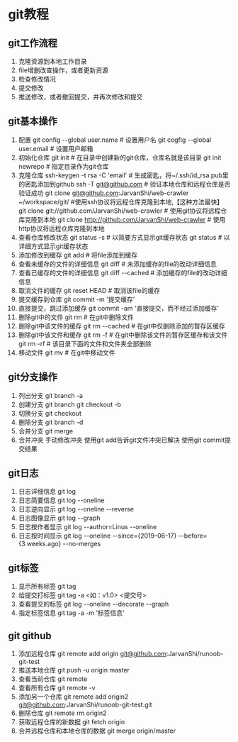 # git教程
## git工作流程
1. 克隆资源到本地工作目录
2. file增删改查操作，或者更新资源
3. 检查修改情况
4. 提交修改
5. 推送修改，或者撤回提交，并再次修改和提交

## git基本操作
1. 配置
git config --global user.name <username>  # 设置用户名
git cogfig --global user.email <useremail>  # 设置用户邮箱
2. 初始化仓库 
git init  # 在目录中创建新的git仓库，仓库名就是该目录
git init newrepo  # 指定目录作为git仓库
3. 克隆仓库
ssh-keygen -t rsa -C 'email'  # 生成密匙，将~/.ssh/id_rsa.pub里的密匙添加到github
ssh -T git@github.com  # 验证本地仓库和远程仓库是否验证成功
git clone git@github.com:JarvanShi/web-crawler ~/workspace/git/  #使用ssh协议将远程仓库克隆到本地,【这种方法最快】
git clone git://github.com/JarvanShi/web-crawler  # 使用git协议将远程仓库克隆到本地
git clone http://github.com/JarvanShi/web-crawler  # 使用http协议将远程仓库克隆到本地
4. 查看仓库修改状态
git status -s  # 以简要方式显示git缓存状态
git status  # 以详细方式显示git缓存状态
5. 添加修改到缓存
git add <file>  # 将file添加到缓存
6. 查看未缓存的文件的详细信息
git diff  # 未添加缓存的file的改动详细信息
7. 查看已缓存的文件的详细信息
git diff --cached  # 添加缓存的file的改动详细信息
8. 取消文件的缓存
git reset HEAD <file>  # 取消该file的缓存
9. 提交缓存到仓库
git commit -m '提交缓存'
10. 直接提交，跳过添加缓存
git commit -am '直接提交，而不经过添加缓存'
11. 删除git中的文件
git rm <file>  # 在git中删除文件
12. 删除git中该文件的缓存
git rm --cached <file>  # 在git中仅删除添加的暂存区缓存
13. 删除git中该文件和缓存
git rm -f <file>  # 在git中删除该文件的暂存区缓存和该文件
git rm -rf <file>  # 该目录下面的文件和文件夹全部删除
14. 移动文件
git mv <file1> <file2>  # 在git中移动文件

## git分支操作
1. 列出分支
git branch -a
2. 创建分支
git branch <branch name>
git checkout -b <branch name>
3. 切换分支
git checkout <branch name>
4. 删除分支
git branch -d <branch name>
5. 合并分支
git merge <branch name>
6. 合并冲突
手动修改冲突
使用git add告诉git文件冲突已解决
使用git commit提交结果

## git日志
1. 日志详细信息
git log
2. 日志简要信息
git log --oneline
3. 日志逆向显示
git log --oneline --reverse
4. 日志图像显示
git log --graph
5. 日志按作者显示
git log --author=Linus --oneline
6. 日志按时间显示
git log --oneline --since={2019-06-17} --before={3.weeks.ago} --no-merges

## git标签
1. 显示所有标签
git tag 
2. 给提交打标签
git tag -a <如：v1.0> <提交号>
3. 查看提交的标签
git log --oneline --decorate --graph
4. 指定标签信息
git tag -a <tagname> -m '标签信息'

## git github
1. 添加远程仓库
git remote add origin git@github.com:JarvanShi/runoob-git-test
2. 推送本地仓库
git push -u origin master
3. 查看当前仓库
git remote
4. 查看所有仓库
git remote -v
5. 添加另一个仓库
git remote add origin2 git@github.com:JarvanShi/runoob-git-test.git
6. 删除仓库
git remote rm origin2
7. 获取远程仓库的新数据
git fetch origin
8. 合并远程仓库和本地仓库的数据
git merge origin/master
